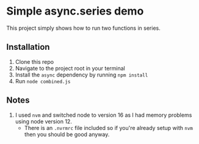 # Simple async.series demo

This project simply shows how to run two functions in series.

## Installation

1. Clone this repo
2. Navigate to the project root in your terminal
3. Install the `async` dependency by running `npm install`
4. Run `node combined.js`

## Notes

1. I used `nvm` and switched node to version 16 as I had memory problems using node version 12.
    - There is an `.nvrmrc` file included so if you're already setup with `nvm` then you should be good anyway. 

